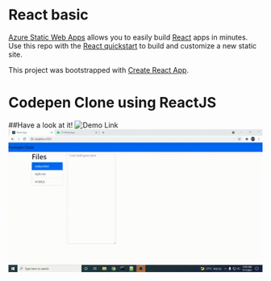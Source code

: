 # React basic

[Azure Static Web Apps](https://docs.microsoft.com/azure/static-web-apps/overview) allows you to easily build [React](https://reactjs.org/) apps in minutes. Use this repo with the [React quickstart](https://docs.microsoft.com/azure/static-web-apps/getting-started?tabs=react) to build and customize a new static site.

This project was bootstrapped with [Create React App](https://github.com/facebook/create-react-app).
# Codepen Clone using ReactJS 
##Have a look at it!
![Demo Link](https://delightful-island-046dbb810.1.azurestaticapps.net)
![Demo Gif](demo.gif "demo")
